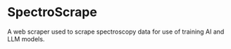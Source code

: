 # SpectroScrape
A web scraper used to scrape spectroscopy data for use of training AI and LLM models.
